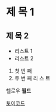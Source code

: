 # 제 목 1
## 제 목 2

- 리스트 1
- 리스트 2

1. 첫 번 째
2.  두 번 째  리 스 트


헬로우 **월드**

[토이코드](http://toycode.net)
